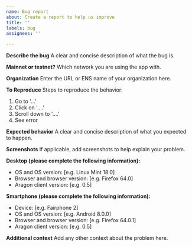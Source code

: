 ```yaml
---
name: Bug report
about: Create a report to help us improve
title: ''
labels: bug
assignees: ''

---
```


**Describe the bug**
A clear and concise description of what the bug is.

**Mainnet or testnet?**
Which network you are using the app with.

**Organization**
Enter the URL or ENS name of your organization here.

**To Reproduce**
Steps to reproduce the behavior:
1. Go to '...'
2. Click on '....'
3. Scroll down to '....'
4. See error

**Expected behavior**
A clear and concise description of what you expected to happen.

**Screenshots**
If applicable, add screenshots to help explain your problem.

**Desktop (please complete the following information):**
 - OS and OS version: [e.g. Linux Mint 18.0]
 - Browser and browser version: [e.g. Firefox 64.0]
 - Aragon client version: [e.g. 0.5]

**Smartphone (please complete the following information):**
 - Device: [e.g. Fairphone 2]
 - OS and OS version: [e.g. Android 8.0.0]
 - Browser and browser version: [e.g. Firefox 64.0.1]
 - Aragon client version: [e.g. 0.5]

**Additional context**
Add any other context about the problem here.
